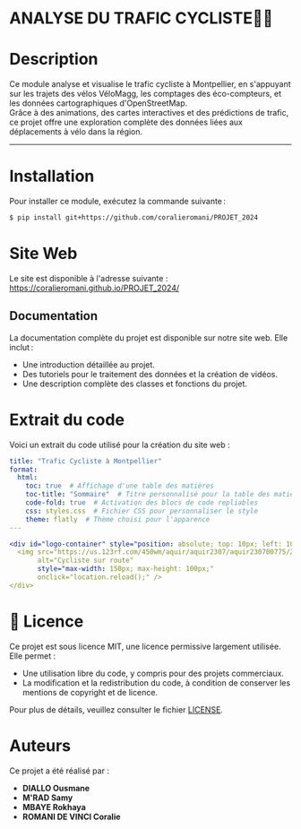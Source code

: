 
# ANALYSE DU TRAFIC CYCLISTE🚴‍♀️

# **Description**

Ce module analyse et visualise le trafic cycliste à Montpellier, en s'appuyant sur les trajets des vélos VéloMagg, les comptages des éco-compteurs, et les données cartographiques d'OpenStreetMap.  
Grâce à des animations, des cartes interactives et des prédictions de trafic, ce projet offre une exploration complète des données liées aux déplacements à vélo dans la région.

---
# **Installation**
Pour installer ce module, exécutez la commande suivante :
```bash
$ pip install git+https://github.com/coralieromani/PROJET_2024
```
# **Site Web**
Le site est disponible à l'adresse suivante : https://coralieromani.github.io/PROJET_2024/
## Documentation
La documentation complète du projet  est disponible  sur notre site web.
Elle inclut :
- Une introduction détaillée au projet.
- Des tutoriels pour le traitement des données et la création de vidéos.
- Une description complète des classes et fonctions du projet.
# Extrait du code
Voici un extrait du code utilisé pour la création du site web :
```yaml
title: "Trafic Cycliste à Montpellier"
format:
  html:
    toc: true  # Affichage d'une table des matières
    toc-title: "Sommaire"  # Titre personnalisé pour la table des matières
    code-fold: true  # Activation des blocs de code repliables
    css: styles.css  # Fichier CSS pour personnaliser le style
    theme: flatly  # Thème choisi pour l'apparence
---

<div id="logo-container" style="position: absolute; top: 10px; left: 10px;">
  <img src="https://us.123rf.com/450wm/aquir/aquir2307/aquir230700775/208710489-cycliste-cycliste-sur-route-illustration-dessinée-à-la-main-illustration-de-dessin-animé-de-style.jpg?ver=6" 
       alt="Cycliste sur route" 
       style="max-width: 150px; max-height: 100px;" 
       onclick="location.reload();" />
</div>
```
# 📜 Licence
Ce projet est sous licence MIT, une licence permissive largement utilisée. Elle permet :

- Une utilisation libre du code, y compris pour des projets commerciaux.
- La modification et la redistribution du code, à condition de conserver les mentions de copyright et de licence.

Pour plus de détails, veuillez consulter le fichier [LICENSE](LICENSE).
# **Auteurs**
Ce projet a été réalisé par :
- **DIALLO Ousmane**
- **M'RAD Samy**
-  **MBAYE Rokhaya**
- **ROMANI DE VINCI Coralie**
